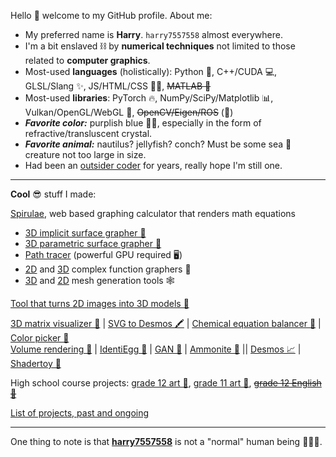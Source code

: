 Hello 👋 welcome to my GitHub profile. About me:
 - My preferred name is **Harry**. `harry7557558` almost everywhere.
 - I'm a bit enslaved ⛓️ by **numerical techniques** not limited to those related to **computer graphics**.
 - Most-used **languages** (holistically): Python 🐍, C++/CUDA 💻, GLSL/Slang ✨, JS/HTML/CSS 🧑‍💻️, ~~MATLAB 🧮~~
 - Most-used **libraries**: PyTorch 🔥, NumPy/SciPy/Matplotlib 📊, Vulkan/OpenGL/WebGL 🎨, ~~OpenCV/Eigen/ROS~~ (👀)
 - ***Favorite color:*** purplish blue 🔮💙, especially in the form of refractive/transluscent crystal.
 - ***Favorite animal:*** nautilus? jellyfish? conch? Must be some sea 🌊 creature not too large in size.
 - Had been an [outsider coder](https://en.wikipedia.org/wiki/Outsider_art) for years, really hope I'm still one.

----

**Cool** 😎 stuff I made:

[Spirulae](https://spirulae.github.io), web based graphing calculator that renders math equations
 - [3D implicit surface grapher 🐙](https://spirulae.github.io/implicit3/)
 - [3D parametric surface grapher 🐚](https://spirulae.github.io/paramsurf/)
 - [Path tracer](https://spirulae.github.io/implicit3-rt/) (powerful GPU required 🖥️)
 - [2D](https://spirulae.github.io/complex/) and [3D](https://spirulae.github.io/complex3/) complex function graphers 🌈
 - [3D](https://spirulae.github.io/meshgen3/) and [2D](https://spirulae.github.io/meshgen2/) mesh generation tools 🕸️

[Tool that turns 2D images into 3D models 🦀](https://harry7557558.github.io/img23d/)  

[3D matrix visualizer 📐](https://harry7557558.github.io/tools/matrixv.html) | [SVG to Desmos 🖍️](https://github.com/harry7557558/svg-to-desmos) |
[Chemical equation balancer 🧪](https://harry7557558.github.io/tools/chemequ.html) |
[Color picker 🎨](https://harry7557558.github.io/tools/colorpicker.html)  
[Volume rendering 🧠](https://harry7557558.github.io/Graphics/raytracing/webgl_volume/) |
[IdentiEgg 🥚](https://harry7557558.github.io/art/dyed-egg/) |
[GAN 🥸](https://harry7557558.github.io/Graphics/fitting/dcgan/ffhq_convtrans_vae_2/webgl/) |
[Ammonite 🦑](https://harry7557558.github.io/art/desmos-ammonite/) ||
[Desmos 📈](https://harry7557558.github.io/desmos/) |
[Shadertoy 🌅](https://harry7557558.github.io/shadertoy/)  

High school course projects:
[grade 12 art 🔮](https://harry7557558.github.io/AVI4M-ISP/),
[grade 11 art 👀](https://harry7557558.github.io/Graphics/UI/Homework/AVI3M/),
~~[grade 12 English 👴](https://harry7557558.github.io/art/molm/)~~  

[List of projects, past and ongoing](./list-of-projects.md)

-----

One thing to note is that
[**harry7557558**](https://harry7557558.github.io/) is not a "normal" human being 🤖😈🤒.

